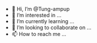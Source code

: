 - 👋 Hi, I’m @Tung-ampup
- 👀 I’m interested in ...
- 🌱 I’m currently learning ...
- 💞️ I’m looking to collaborate on ...
- 📫 How to reach me ...

<!---
Tung-ampup/Tung-ampup is a ✨ special ✨ repository because its `README.md` (this file) appears on your GitHub profile.
You can click the Preview link to take a look at your changes.
--->
